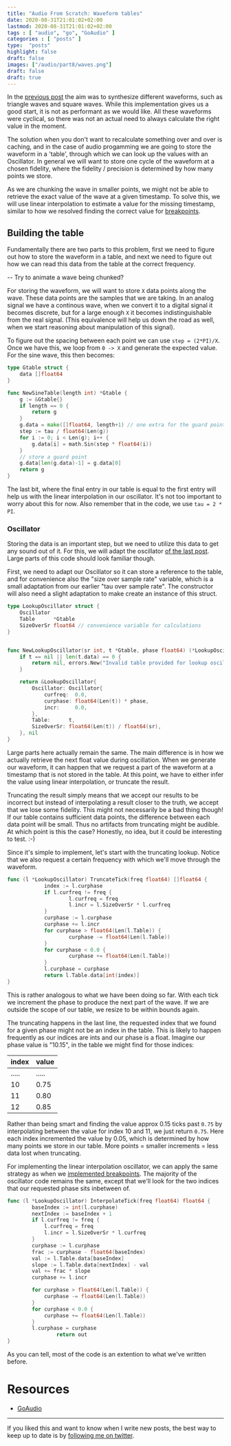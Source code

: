 ```yaml
---
title: "Audio From Scratch: Waveform tables"
date: 2020-08-31T21:01:02+02:00
lastmod: 2020-08-31T21:01:02+02:00
tags : [ "audio", "go", "GoAudio" ]
categories : [ "posts" ]
type:  "posts"
highlight: false
draft: false
images: ["/audio/part8/waves.png"]
draft: false
draft: true
---
```


In the [previous post](https://dylanmeeus.github.io/posts/audio-from-scratch-pt8) the aim was to
synthesize different waveforms, such as triangle waves and square waves. While this implementation
gives us a good start, it is not as performant as we would like. All these waveforms were cyclical,
so there was not an actual need to always calculate the right value in the moment.

The solution when you don't want to recalculate something over and over is caching, and in the case
of audio progamming we are going to store the waveform in a 'table', through which we can look up
the values with an Oscillator. In general we will want to store one cycle of the waveform at a
chosen fidelity, where the fidelity / precision is determined by how many points we store. 

As we are chunking the wave in smaller points, we might not be able to retrieve the exact value of
the wave at a given timestamp. To solve this, we will use linear interpolation to estimate a value
for the missing timestamp, similar to how we resolved finding the correct value for
[breakpoints](https://dylanmeeus.github.io/posts/audio-from-scratch-pt5).

## Building the table 

Fundamentally there are two parts to this problem, first we need to figure out how to store the
waveform in a table, and next we need to figure out how we can read this data from the table at the
correct frequency.

-- Try to animate a wave being chunked?

For storing the waveform, we will want to store `X` data points along the wave. These data points
are the samples that we are taking. In an analog signal we have a continous wave, when we convert it
to a digital signal it becomes discrete, but for a large enough `X` it becomes indistinguishable
from the real signal. (This equivalence will help us down the road as well, when we start reasoning
about manipulation of this signal).

To figure out the spacing between each point we can use `step = (2*PI)/X`. Once we have this, we
loop from `0 -> X` and generate the expected value. For the sine wave, this then becomes:


```go
type Gtable struct {
	data []float64
}

func NewSineTable(length int) *Gtable {
	g := &Gtable{}
	if length == 0 {
		return g
	}
	g.data = make([]float64, length+1) // one extra for the guard point.
	step := tau / float64(Len(g))
	for i := 0; i < Len(g); i++ {
		g.data[i] = math.Sin(step * float64(i))
	}
	// store a guard point
	g.data[len(g.data)-1] = g.data[0]
	return g
}
```

The last bit, where the final entry in our table is equal to the first entry will help us with the
linear interpolation in our oscillator. It's not too important to worry about this for now. Also
remember that in the code, we use `tau = 2 * PI`.


### Oscillator

Storing the data is an important step, but we need to utilize this data to get any sound out of it.
For this, we will adapt the oscillator [of the last
post](https://dylanmeeus.github.io/posts/audio-from-scratch-pt8.md). Large parts of this code should
look familiar though.

First, we need to adapt our Oscillator so it can store a reference to the table, and for convenience
also the "size over sample rate" variable, which is a small adaptation from our earlier "tau over
sample rate". The constructor will also need a slight adaptation to make create an instance of this
struct.

```go
type LookupOscillator struct {
	Oscillator
	Table      *Gtable
	SizeOverSr float64 // convenience variable for calculations
}


func NewLookupOscillator(sr int, t *Gtable, phase float64) (*LookupOscillator, error) {
	if t == nil || len(t.data) == 0 {
		return nil, errors.New("Invalid table provided for lookup oscillator")
	}

	return &LookupOscillator{
		Oscillator: Oscillator{
			curfreq:  0.0,
			curphase: float64(Len(t)) * phase,
			incr:     0.0,
		},
		Table:      t,
		SizeOverSr: float64(Len(t)) / float64(sr),
	}, nil
}
```

Large parts here actually remain the same. The main difference is in how we actually retrieve the
next float value during oscillation. When we generate our waveform, it can happen that we request a
part of the waveform at a timestamp that is not stored in the table. At this point, we have to
either infer the value using linear interpolation, or truncate the result.

Truncating the result simply means that we accept our results to be incorrect but instead of
interpolating a result closer to the truth, we accept that we lose some fidelity. This might not
necessarily be a bad thing though! If our table contains sufficient data points, the difference
between each data point will be small. Thus no artifacts from truncating might be audible. At which
point is this the case? Honestly, no idea, but it could be interesting to test. :-)

Since it's simple to implement, let's start with the truncating lookup. Notice that we also request
a certain frequency with which we'll move through the waveform.

```go
func (l *LookupOscillator) TruncateTick(freq float64) []float64 {
            index := l.curphase
            if l.curfreq != freq {
                    l.curfreq = freq
                    l.incr = l.SizeOverSr * l.curfreq
            }
            curphase := l.curphase
            curphase += l.incr
            for curphase > float64(Len(l.Table)) {
                    curphase -= float64(Len(l.Table))
            }
            for curphase < 0.0 {
                    curphase += float64(Len(l.Table))
            }
            l.curphase = curphase
            return l.Table.data[int(index)]
} 
```

This is rather analogous to what we have been doing so far. With each tick we increment the phase to
produce the next part of the wave. If we are outside the scope of our table, we resize to be within
bounds again. 

The truncating happens in the last line, the requested index that we found for a given phase might
not be an index in the table. This is likely to happen frequently as our indices are ints and our
phase is a float. Imagine our phase value is "10.15", in the table we might find for those indices:

|index|value|
|-----|-----|
|.....|.....|
| 10  | 0.75|
| 11  | 0.80|
| 12  | 0.85|

Rather than being smart and finding the value approx 0.15 ticks past `0.75` by interpolating between the
value for index 10 and 11, we just return `0.75`. Here each index incremented the value by 0.05,
which is determined by how many points we store in our table. More points = smaller increments =
less data lost when truncating.

For implementing the linear interpolation oscillator, we can apply the same strategy as when we
[implemented breakpoints](https://dylanmeeus.github.io/posts/audio-from-scratch-pt5/). The majority
of the oscillator code remains the same, except that we'll look for the two indices that our
requested phase sits inbetween of.

```go
func (l *LookupOscillator) InterpolateTick(freq float64) float64 {
		baseIndex := int(l.curphase)
		nextIndex := baseIndex + 1
		if l.curfreq != freq {
			l.curfreq = freq
			l.incr = l.SizeOverSr * l.curfreq
		}
		curphase := l.curphase
		frac := curphase - float64(baseIndex)
		val := l.Table.data[baseIndex]
		slope := l.Table.data[nextIndex] - val
		val += frac * slope
		curphase += l.incr

		for curphase > float64(Len(l.Table)) {
			curphase -= float64(Len(l.Table))
		}
		for curphase < 0.0 {
			curphase += float64(Len(l.Table))
		}
		l.curphase = curphase
                return out
}
```

As you can tell, most of the code is an extention to what we've written before.

# Resources

- [GoAudio](https://github.com/DylanMeeus/GoAudio)

------

If you liked this and want to know when I write new posts, the best way to keep up to date is by [following me on
twitter](https://twitter.com/DylanMeeus).
